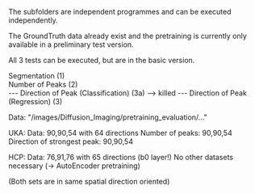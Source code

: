 The subfolders are independent programmes and can be executed independently.

The GroundTruth data already exist and the pretraining is currently only available
in a preliminary test version.

All 3 tests can be executed, but are in the basic version.

Segmentation (1)  
Number of Peaks (2)  
--- Direction of Peak (Classification) (3a)  --> killed ---
Direction of Peak (Regression) (3)   

Data:
"/images/Diffusion_Imaging/pretraining_evaluation/..."

UKA: 
Data:                           90,90,54 with 64 directions
Number of peaks:                90,90,54
Direction of strongest peak:    90,90,54

HCP:
Data:                           76,91,76 with 65 directions (b0 layer!)
No other datasets necessary (-> AutoEncoder pretraining)

(Both sets are in same spatial direction oriented)